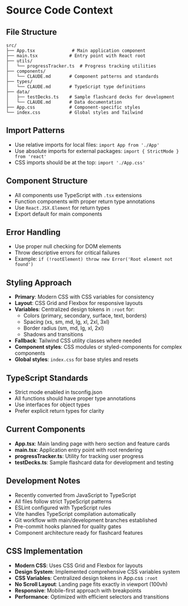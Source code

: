# Source Code Context

## File Structure

``` mermaid
src/
├── App.tsx              # Main application component
├── main.tsx            # Entry point with React root
├── utils/
│   └── progressTracker.ts  # Progress tracking utilities
├── components/
│   └── CLAUDE.md       # Component patterns and standards
├── types/
│   └── CLAUDE.md       # TypeScript type definitions
├── data/
│   ├── testDecks.ts    # Sample flashcard decks for development
│   └── CLAUDE.md       # Data documentation
├── App.css             # Component-specific styles
└── index.css           # Global styles and Tailwind
```

## Import Patterns

- Use relative imports for local files: `import App from './App'`
- Use absolute imports for external packages: `import { StrictMode } from 'react'`
- CSS imports should be at the top: `import './App.css'`

## Component Structure

- All components use TypeScript with `.tsx` extensions
- Function components with proper return type annotations
- Use `React.JSX.Element` for return types
- Export default for main components

## Error Handling

- Use proper null checking for DOM elements
- Throw descriptive errors for critical failures
- Example: `if (!rootElement) throw new Error('Root element not found')`

## Styling Approach

- **Primary**: Modern CSS with CSS variables for consistency
- **Layout**: CSS Grid and Flexbox for responsive layouts
- **Variables**: Centralized design tokens in `:root` for:
  - Colors (primary, secondary, surface, text, borders)
  - Spacing (xs, sm, md, lg, xl, 2xl, 3xl)
  - Border radius (sm, md, lg, xl, 2xl)
  - Shadows and transitions
- **Fallback**: Tailwind CSS utility classes where needed
- **Component styles**: CSS modules or styled-components for complex components
- **Global styles**: `index.css` for base styles and resets

## TypeScript Standards

- Strict mode enabled in tsconfig.json
- All functions should have proper type annotations
- Use interfaces for object types
- Prefer explicit return types for clarity

## Current Components

- **App.tsx**: Main landing page with hero section and feature cards
- **main.tsx**: Application entry point with root rendering
- **progressTracker.ts**: Utility for tracking user progress
- **testDecks.ts**: Sample flashcard data for development and testing

## Development Notes

- Recently converted from JavaScript to TypeScript
- All files follow strict TypeScript patterns
- ESLint configured with TypeScript rules
- Vite handles TypeScript compilation automatically
- Git workflow with main/development branches established
- Pre-commit hooks planned for quality gates
- Component architecture ready for flashcard features

## CSS Implementation

- **Modern CSS**: Uses CSS Grid and Flexbox for layouts
- **Design System**: Implemented comprehensive CSS variables system
- **CSS Variables**: Centralized design tokens in App.css `:root`
- **No Scroll Layout**: Landing page fits exactly in viewport (100vh)
- **Responsive**: Mobile-first approach with breakpoints
- **Performance**: Optimized with efficient selectors and transitions
